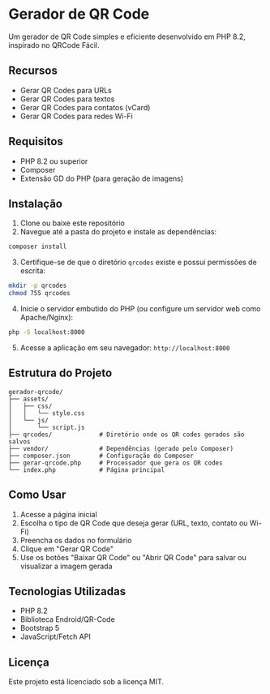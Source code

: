 # Gerador de QR Code

Um gerador de QR Code simples e eficiente desenvolvido em PHP 8.2, inspirado no QRCode Fácil.

## Recursos

- Gerar QR Codes para URLs
- Gerar QR Codes para textos
- Gerar QR Codes para contatos (vCard)
- Gerar QR Codes para redes Wi-Fi

## Requisitos

- PHP 8.2 ou superior
- Composer
- Extensão GD do PHP (para geração de imagens)

## Instalação

1. Clone ou baixe este repositório
2. Navegue até a pasta do projeto e instale as dependências:

```bash
composer install
```

3. Certifique-se de que o diretório `qrcodes` existe e possui permissões de escrita:

```bash
mkdir -p qrcodes
chmod 755 qrcodes
```

4. Inicie o servidor embutido do PHP (ou configure um servidor web como Apache/Nginx):

```bash
php -S localhost:8000
```

5. Acesse a aplicação em seu navegador: `http://localhost:8000`

## Estrutura do Projeto

```
gerador-qrcode/
├── assets/
│   ├── css/
│   │   └── style.css
│   └── js/
│       └── script.js
├── qrcodes/             # Diretório onde os QR codes gerados são salvos
├── vendor/              # Dependências (gerado pelo Composer)
├── composer.json        # Configuração do Composer
├── gerar-qrcode.php     # Processador que gera os QR codes
└── index.php            # Página principal
```

## Como Usar

1. Acesse a página inicial
2. Escolha o tipo de QR Code que deseja gerar (URL, texto, contato ou Wi-Fi)
3. Preencha os dados no formulário
4. Clique em "Gerar QR Code"
5. Use os botões "Baixar QR Code" ou "Abrir QR Code" para salvar ou visualizar a imagem gerada

## Tecnologias Utilizadas

- PHP 8.2
- Biblioteca Endroid/QR-Code
- Bootstrap 5
- JavaScript/Fetch API

## Licença

Este projeto está licenciado sob a licença MIT.
